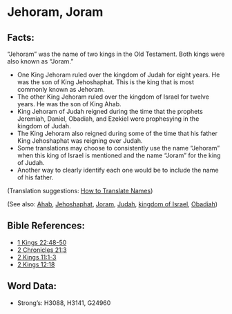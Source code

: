 # Jehoram, Joram

## Facts:

“Jehoram” was the name of two kings in the Old Testament. Both kings were also known as “Joram.”

* One King Jehoram ruled over the kingdom of Judah for eight years. He was the son of King Jehoshaphat. This is the king that is most commonly known as Jehoram.
* The other King Jehoram ruled over the kingdom of Israel for twelve years. He was the son of King Ahab.
* King Jehoram of Judah reigned during the time that the prophets Jeremiah, Daniel, Obadiah, and Ezekiel were prophesying in the kingdom of Judah.
* The King Jehoram also reigned during some of the time that his father King Jehoshaphat was reigning over Judah.
* Some translations may choose to consistently use the name “Jehoram” when this king of Israel is mentioned and the name “Joram” for the king of Judah.
* Another way to clearly identify each one would be to include the name of his father.

(Translation suggestions: [How to Translate Names](rc://en/ta/man/translate/translate-names))

(See also: [Ahab](../names/ahab.md), [Jehoshaphat](../names/jehoshaphat.md), [Joram](../names/joram.md), [Judah](../names/judah.md), [kingdom of Israel](../names/kingdomofisrael.md), [Obadiah](../names/obadiah.md))

## Bible References:

* [1 Kings 22:48-50](rc://en/tn/help/1ki/22/48)
* [2 Chronicles 21:3](rc://en/tn/help/2ch/21/03)
* [2 Kings 11:1-3](rc://en/tn/help/2ki/11/01)
* [2 Kings 12:18](rc://en/tn/help/2ki/12/18)

## Word Data:

* Strong’s: H3088, H3141, G24960
